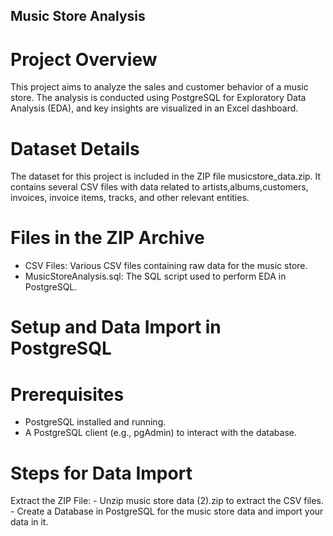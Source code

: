 ## Music Store Analysis

# Project Overview
This project aims to analyze the sales and customer behavior of a music store. The analysis is conducted using PostgreSQL for Exploratory Data Analysis (EDA), and key insights are visualized in an Excel dashboard.

# Dataset Details
The dataset for this project is included in the ZIP file musicstore_data.zip. It contains several CSV files with data related to artists,albums,customers, invoices, invoice items, tracks, and other relevant entities.

# Files in the ZIP Archive
 - CSV Files: Various CSV files containing raw data for the music store.
 - MusicStoreAnalysis.sql: The SQL script used to perform EDA in PostgreSQL.

# Setup and Data Import in PostgreSQL
  # Prerequisites
  - PostgreSQL installed and running.
  - A PostgreSQL client (e.g., pgAdmin) to interact with the database.

 # Steps for Data Import
   Extract the ZIP File:
     - Unzip music store data (2).zip to extract the CSV files.
     - Create a Database in PostgreSQL for the music store data and import your data in it.
